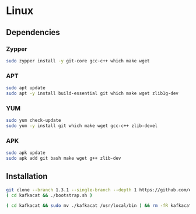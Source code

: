 # Linux

## Dependencies

### Zypper

```sh
sudo zypper install -y git-core gcc-c++ which make wget
```

### APT

```sh
sudo apt update
sudo apt -y install build-essential git which make wget zlib1g-dev
```

### YUM

```sh
sudo yum check-update
sudo yum -y install git which make wget gcc-c++ zlib-devel
```

### APK

```sh
sudo apk update
sudo apk add git bash make wget g++ zlib-dev
```

## Installation

```sh
git clone --branch 1.3.1 --single-branch --depth 1 https://github.com/edenhill/kafkacat.git
( cd kafkacat && ./bootstrap.sh )
```

```sh
( cd kafkacat && sudo mv ./kafkacat /usr/local/bin ) && rm -fR kafkacat
```
